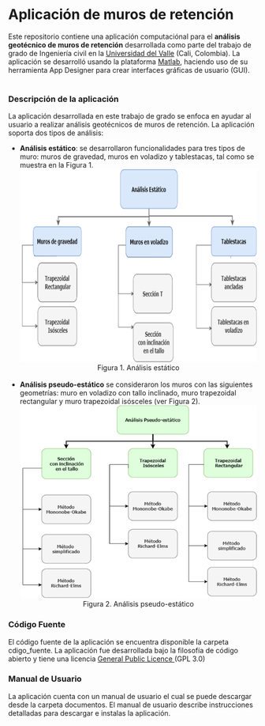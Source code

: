 # Aplicación de muros de retención
Este repositorio contiene una aplicación computaciónal para el <b>análisis geotécnico de muros de retención</b> desarrollada como parte del trabajo de grado de Ingeniería civil en la <a href= "https://www.univalle.edu.co">Universidad del Valle</a> (Cali, Colombia). La aplicación se desarrolló usando la plataforma <a href = "https://la.mathworks.com/products/matlab.html">Matlab</a>, haciendo uso de su herramienta App Designer para crear interfaces gráficas de usuario (GUI). <br><br>
<h3>Descripción de la aplicación</h3>

La aplicación desarrollada en este trabajo de grado se enfoca en ayudar al usuario a realizar análisis geotécnicos de muros de retención. La aplicación soporta dos tipos de análisis: 
<ul>
<li><b>Análisis estático</b>: se desarrollaron funcionalidades para tres tipos de muro: muros de gravedad, muros en voladizo y tablestacas, tal como se muestra en la Figura 1. <br>
   <div align='center'>
      <img src= "/figuras/estatico.png"  width="570" height="390"><br>
      Figura 1. Análisis estático
   </div>
   <br>
</li>

   
<li>
   <b>Análisis pseudo-estático</b> se consideraron los muros con las siguientes geometrías: muro en voladizo con tallo inclinado, muro trapezoidal rectangular y muro trapezoidal isósceles (ver Figura 2).
    <div align='center'>
      <img src= "/figuras/pseudo.png"  width="570" height="390" ><br>
      Figura 2. Análisis pseudo-estático
   </div>
</li>  
</ul>
<h3>Código Fuente </h3>
El código fuente de la aplicación se encuentra disponible la carpeta cdigo_fuente. La aplicación fue desarrollada bajo la filosofía de código abierto y tiene una licencia <a href="https://www.gnu.org/licenses/gpl-3.0.html">General Public Licence <a> (GPL 3.0) <br>

<h3>Manual de Usuario</h3>
La aplicación cuenta con un manual de usuario el cual se puede descargar desde la carpeta documentos. El manual de usuario describe instrucciones detalladas para descargar  e instalas la aplicación.

